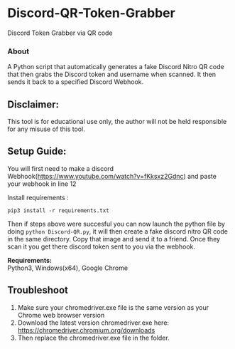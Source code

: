 # Discord-QR-Token-Grabber
Discord Token Grabber via QR code

### About
A Python script that automatically generates a fake Discord Nitro QR code that then grabs the Discord token and username when scanned. It then sends it back to a specified Discord Webhook.

## **Disclaimer:**
This tool is for educational use only, the author will not be held responsible for any misuse of this tool.

## **Setup Guide:**
You will first need to make a discord Webhook(https://www.youtube.com/watch?v=fKksxz2Gdnc) and paste your webhook in line 12

Install requirements :
```
pip3 install -r requirements.txt
```
Then if steps above were succesful you can now launch the python file by doing ```python Discord-QR.py```, it will then create a fake discord nitro QR code in the same directory. Copy that image and send it to a friend. Once they scan it you get there discord token sent to you via the webhook.

**Requirements:**\
Python3, Windows(x64), Google Chrome

## Troubleshoot
1. Make sure your chromedriver.exe file is the same version as your Chrome web browser version
2. Download the latest version chromedriver.exe here: https://chromedriver.chromium.org/downloads
3. Then replace the chromedriver.exe file in the folder.

